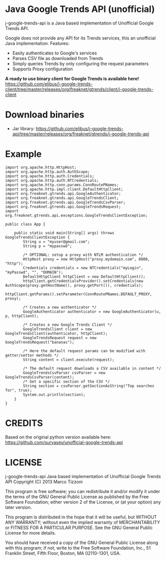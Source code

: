 Java Google Trends API (unofficial)
===================================
j-google-trends-api is a Java based implementation of Unofficial Google Trends API.

Google does not provide any API for its Trends services, this an unofficial Java implementation. Features:
- Easily authenticates to Google's services
- Parses CSV file as downloaded from Trends
- Simply queries Trends by only configuring the request parameters
- Supports Proxy configuration

**A ready to use binary client for Google Trends is available here!** https://github.com/elibus/j-google-trends-client/tree/master/releases/org/freaknet/gtrends/client/j-google-trends-client


Download binaries
=================
- Jar library: 
https://github.com/elibus/j-google-trends-api/tree/master/releases/org/freaknet/gtrends/j-google-trends-api


Example
=======
    import org.apache.http.HttpHost;
    import org.apache.http.auth.AuthScope;
    import org.apache.http.auth.Credentials;
    import org.apache.http.auth.NTCredentials;
    import org.apache.http.conn.params.ConnRoutePNames;
    import org.apache.http.impl.client.DefaultHttpClient;
    import org.freaknet.gtrends.api.GoogleAuthenticator;
    import org.freaknet.gtrends.api.GoogleTrendsClient;
    import org.freaknet.gtrends.api.GoogleTrendsCsvParser;
    import org.freaknet.gtrends.api.GoogleTrendsRequest;
    import org.freaknet.gtrends.api.exceptions.GoogleTrendsClientException;
    
    public class App {
    
        public static void main(String[] args) throws GoogleTrendsClientException {
            String u = "myuser@gmail.com";
            String p = "mypasswd";
            
            /* OPTIONAL: setup a proxy with NTLM authentication */
            HttpHost proxy = new HttpHost("proxy.mydomain.com", 8080, "http");
            Credentials credentials = new NTCredentials("myLogin", "myPasswd", "", "DOMAIN");
            DefaultHttpClient httpClient = new DefaultHttpClient();
            httpClient.getCredentialsProvider().setCredentials(new AuthScope(proxy.getHostName(), proxy.getPort()), credentials);
            httpClient.getParams().setParameter(ConnRoutePNames.DEFAULT_PROXY, proxy);
    
            /* Creates a new authenticator */
            GoogleAuthenticator authenticator = new GoogleAuthenticator(u, p, httpClient);
            
            /* Creates a new Google Trends Client */
            GoogleTrendsClient client = new GoogleTrendsClient(authenticator, httpClient);
            GoogleTrendsRequest request = new GoogleTrendsRequest("bananas");
            
            /* Here the default request params can be modified with getter/setter methods */
            String content = client.execute(request);
             
            /* The default request downloads a CSV available in content */
            GoogleTrendsCsvParser csvParser = new GoogleTrendsCsvParser(content);
            /* Get a specific section of the CSV */
            String section = csvParser.getSectionAsString("Top searches for", true);
            System.out.println(section);
        }
    }

CREDITS
=======
Based on the original python version available here: https://github.com/suryasev/unofficial-google-trends-api

LICENSE
=======
j-google-trends-api
Java based implementation of Unofficial Google Trends API
Copyright (C) 2013  Marco Tizzoni

This program is free software; you can redistribute it and/or
modify it under the terms of the GNU General Public License
as published by the Free Software Foundation; either version 2
of the License, or (at your option) any later version.

This program is distributed in the hope that it will be useful,
but WITHOUT ANY WARRANTY; without even the implied warranty of
MERCHANTABILITY or FITNESS FOR A PARTICULAR PURPOSE.  See the
GNU General Public License for more details.

You should have received a copy of the GNU General Public License
along with this program; if not, write to the Free Software
Foundation, Inc., 51 Franklin Street, Fifth Floor, Boston, MA  02110-1301, USA.
